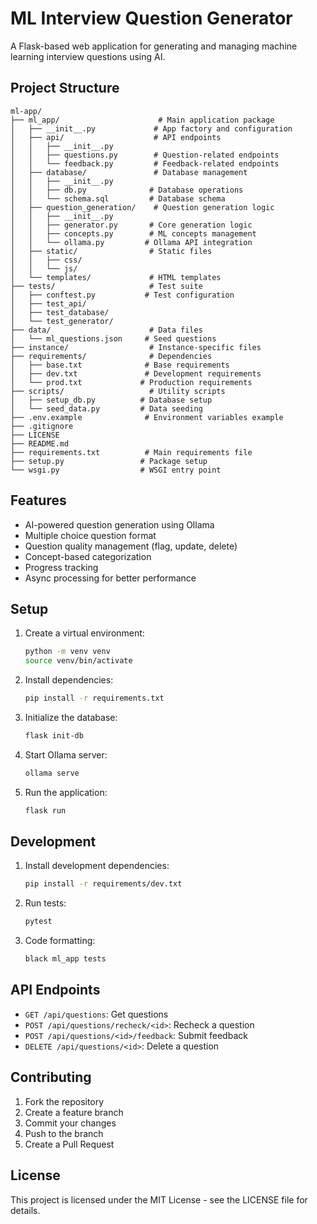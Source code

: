 # ML Interview Question Generator

A Flask-based web application for generating and managing machine learning interview questions using AI.

## Project Structure

```
ml-app/
├── ml_app/                      # Main application package
│   ├── __init__.py             # App factory and configuration
│   ├── api/                    # API endpoints
│   │   ├── __init__.py
│   │   ├── questions.py        # Question-related endpoints
│   │   └── feedback.py         # Feedback-related endpoints
│   ├── database/               # Database management
│   │   ├── __init__.py
│   │   ├── db.py              # Database operations
│   │   └── schema.sql         # Database schema
│   ├── question_generation/    # Question generation logic
│   │   ├── __init__.py
│   │   ├── generator.py       # Core generation logic
│   │   ├── concepts.py        # ML concepts management
│   │   └── ollama.py         # Ollama API integration
│   ├── static/                # Static files
│   │   ├── css/
│   │   └── js/
│   └── templates/             # HTML templates
├── tests/                     # Test suite
│   ├── conftest.py           # Test configuration
│   ├── test_api/            
│   ├── test_database/
│   └── test_generator/
├── data/                      # Data files
│   └── ml_questions.json     # Seed questions
├── instance/                  # Instance-specific files
├── requirements/              # Dependencies
│   ├── base.txt              # Base requirements
│   ├── dev.txt               # Development requirements
│   └── prod.txt             # Production requirements
├── scripts/                   # Utility scripts
│   ├── setup_db.py          # Database setup
│   └── seed_data.py         # Data seeding
├── .env.example              # Environment variables example
├── .gitignore
├── LICENSE
├── README.md
├── requirements.txt          # Main requirements file
├── setup.py                 # Package setup
└── wsgi.py                  # WSGI entry point
```

## Features

- AI-powered question generation using Ollama
- Multiple choice question format
- Question quality management (flag, update, delete)
- Concept-based categorization
- Progress tracking
- Async processing for better performance

## Setup

1. Create a virtual environment:
   ```bash
   python -m venv venv
   source venv/bin/activate
   ```

2. Install dependencies:
   ```bash
   pip install -r requirements.txt
   ```

3. Initialize the database:
   ```bash
   flask init-db
   ```

4. Start Ollama server:
   ```bash
   ollama serve
   ```

5. Run the application:
   ```bash
   flask run
   ```

## Development

1. Install development dependencies:
   ```bash
   pip install -r requirements/dev.txt
   ```

2. Run tests:
   ```bash
   pytest
   ```

3. Code formatting:
   ```bash
   black ml_app tests
   ```

## API Endpoints

- `GET /api/questions`: Get questions
- `POST /api/questions/recheck/<id>`: Recheck a question
- `POST /api/questions/<id>/feedback`: Submit feedback
- `DELETE /api/questions/<id>`: Delete a question

## Contributing

1. Fork the repository
2. Create a feature branch
3. Commit your changes
4. Push to the branch
5. Create a Pull Request

## License

This project is licensed under the MIT License - see the LICENSE file for details.
